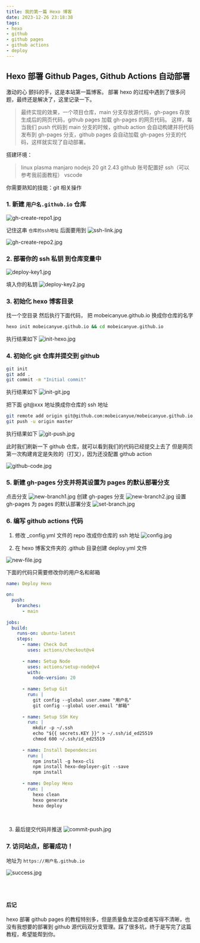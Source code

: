 ```yaml
---
title: 我的第一篇 Hexo 博客
date: 2023-12-26 23:18:38
tags:
- hexo
- github
- github pages
- github actions
- deploy
---
```


## Hexo 部署 Github Pages, Github Actions 自动部署

激动的心 颤抖的手，这是本站第一篇博客。
部署 hexo 的过程中遇到了很多问题，最终还是解决了，这里记录一下。

> 最终实现的效果，一个项目仓库，main 分支存放源代码，gh-pages 存放生成后的网页代码，github pages 加载 gh-pages 的网页代码。
> 这样，每当我们 push 代码到 main 分支的时候，github action 会自动构建并将代码发布到 gh-pages 分支，github pages 会自动加载 gh-pages 分支的代码，这样就实现了自动部署。

搭建环境：

> linux plasma manjaro
> nodejs 20
> git 2.43
> github 账号配置好 ssh（可以参考我前面教程）
> vscode

你需要熟知的技能：git 相关操作



### 1. 新建 `用户名.github.io` 仓库

![gh-create-repo1.jpg](/images/Init-my-first-hexo-blog/gh-create-repo1.jpg)

记住这串 `仓库的ssh地址` 后面要用到
![ssh-link.jpg](/images/Init-my-first-hexo-blog/ssh-link.jpg)

![gh-create-repo2.jpg](/images/Init-my-first-hexo-blog/gh-create-repo2.jpg)

### 2. 部署你的 ssh 私钥 到仓库变量中

![deploy-key1.jpg](/images/Init-my-first-hexo-blog/deploy-key1.jpg)

填入你的私钥
![deploy-key2.jpg](/images/Init-my-first-hexo-blog/deploy-key2.jpg)

### 3. 初始化 hexo 博客目录

找一个空目录 然后执行下面代码，
把 mobeicanyue.github.io 换成你仓库的名字

```bash
hexo init mobeicanyue.github.io && cd mobeicanyue.github.io
```
执行结果如下
![init-hexo.jpg](/images/Init-my-first-hexo-blog/init-hexo.jpg)

### 4. 初始化 git 仓库并提交到 github

```bash
git init
git add .
git commit -m "Initial commit"
```
执行结果如下
![init-git.jpg](/images/Init-my-first-hexo-blog/init-git.jpg)

把下面 git@xxx 地址换成你仓库的 ssh 地址

```bash
git remote add origin git@github.com:mobeicanyue/mobeicanyue.github.io.git
git push -u origin master
```
执行结果如下
![git-push.jpg](/images/Init-my-first-hexo-blog/git-push.jpg)

此时我们刷新一下 github 仓库，就可以看到我们的代码已经提交上去了
但是网页第一次构建肯定是失败的（打叉），因为还没配置 github action

![github-code.jpg](/images/Init-my-first-hexo-blog/github-code.jpg)

### 5. 新建 gh-pages 分支并将其设置为 pages 的默认部署分支

点击分支
![new-branch1.jpg](/images/Init-my-first-hexo-blog/new-branch1.jpg)
创建 gh-pages 分支
![new-branch2.jpg](/images/Init-my-first-hexo-blog/new-branch2.jpg)
设置 gh-pages 为 pages 的默认部署分支
![set-branch.jpg](/images/Init-my-first-hexo-blog/set-branch.jpg)


### 6. 编写 github actions 代码

1) 修改 _config.yml 文件的 repo 改成你仓库的 ssh 地址
![config.jpg](/images/Init-my-first-hexo-blog/config.jpg)

2) 在 hexo 博客文件夹的 .github 目录创建 deploy.yml 文件

![new-file.jpg](/images/Init-my-first-hexo-blog/new-file.jpg)

下面的代码只需要修改你的用户名和邮箱


```yml
name: Deploy Hexo
 
on:
  push:
    branches:
      - main
 
jobs:
  build:
    runs-on: ubuntu-latest
    steps:
      - name: Check Out
        uses: actions/checkout@v4
 
      - name: Setup Node
        uses: actions/setup-node@v4
        with:
          node-version: 20
 
      - name: Setup Git
        run: |
          git config --global user.name "用户名"
          git config --global user.email "邮箱"
 
      - name: Setup SSH Key
        run: |
          mkdir -p ~/.ssh
          echo "${{ secrets.KEY }}" > ~/.ssh/id_ed25519
          chmod 600 ~/.ssh/id_ed25519
 
      - name: Install Dependencies
        run: |
          npm install -g hexo-cli
          npm install hexo-deployer-git --save
          npm install
 
      - name: Deploy Hexo
        run: |
          hexo clean
          hexo generate
          hexo deploy
```

<br>

3) 最后提交代码并推送
![commit-push.jpg](/images/Init-my-first-hexo-blog/commit-push.jpg)

### 7. 访问站点，部署成功！
地址为 `https://用户名.github.io`

![success.jpg](/images/Init-my-first-hexo-blog/success.jpg)

<br>
<br>

#### 后记
hexo 部署 github pages 的教程特别多，但是质量鱼龙混杂或者写得不清晰，也没有我想要的部署到 github 源代码双分支管理。踩了很多坑，终于是写完了这篇教程，希望能帮到你。